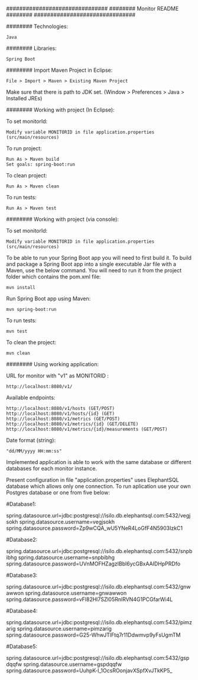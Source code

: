 ############################### ######## Monitor README ######## ###############################

######## Technologies:

    Java

######## Libraries:

    Spring Boot

######## Import Maven Project in Eclipse:

    File > Import > Maven > Existing Maven Project
	
Make sure that there is path to JDK set. (Window > Preferences > Java > Installed JREs)

######## Working with project (In Eclipse):

To set monitorId:

	Modify variable MONITORID in file application.properties (src/main/resources)

To run project:

    Run As > Maven build
	Set goals: spring-boot:run

To clean project:

    Run As > Maven clean
	
To run tests:
	
	Run As > Maven test
	
######## Working with project (via console):

To set monitorId:

	Modify variable MONITORID in file application.properties (src/main/resources)

To be able to run your Spring Boot app you will need to first build it. To build and package a Spring Boot app into a single executable Jar file with a Maven, use the below command. You will need to run it from the project folder which contains the pom.xml file:

	mvn install

Run Spring Boot app using Maven:

	mvn spring-boot:run

To run tests:

	mvn test
	
To clean the project:

	mvn clean
	
	
######## Using working application:

URL for monitor with "v1" as MONITORID :
	
	http://localhost:8080/v1/
	
Available endpoints:

	http://localhost:8080/v1/hosts (GET/POST)
	http://localhost:8080/v1/hosts/{id} (GET)
	http://localhost:8080/v1/metrics (GET/POST)
	http://localhost:8080/v1/metrics/{id} (GET/DELETE)
	http://localhost:8080/v1/metrics/{id}/measurements (GET/POST)

Date format (string):

	"dd/MM/yyyy HH:mm:ss"
	
Implemented application is able to work with the same database or different databases for each monitor instance.

Present configuration in file "application.properties" uses ElephantSQL database which allows only one connection. To run aplication use your own Postgres database or one from five below:

#Database1:

spring.datasource.url=jdbc:postgresql://isilo.db.elephantsql.com:5432/vegjsokh
spring.datasource.username=vegjsokh
spring.datasource.password=Zp9wCQA_wU5YNeR4LoGfF4N5903IzkC1

#Database2:

spring.datasource.url=jdbc:postgresql://isilo.db.elephantsql.com:5432/snpbibhg
spring.datasource.username=snpbibhg
spring.datasource.password=UVnMOFHZagzIBbl6ycGBxAAIDHpPRDfo

#Database3:

spring.datasource.url=jdbc:postgresql://isilo.db.elephantsql.com:5432/gnwawwon
spring.datasource.username=gnwawwon
spring.datasource.password=vFl82Hl7SZl05RnlRVN4G1PCGfarWi4L

#Database4:

spring.datasource.url=jdbc:postgresql://isilo.db.elephantsql.com:5432/pimzarig
spring.datasource.username=pimzarig
spring.datasource.password=G25-WhwJTlFtq7r11Ddwmvp9yFsUgmTM

#Database5:

spring.datasource.url=jdbc:postgresql://isilo.db.elephantsql.com:5432/gspdqqfw
spring.datasource.username=gspdqqfw
spring.datasource.password=UuhpK-l_1OcsROonjavXSpfXvJTkKP5_


	
	
